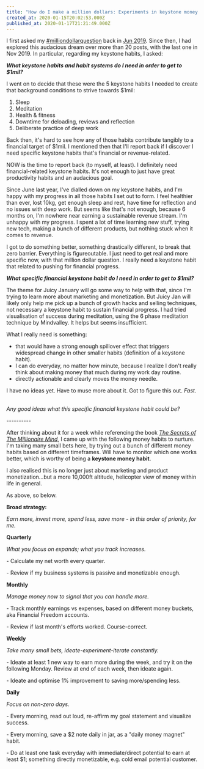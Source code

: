 ```yaml
---
title: "How do I make a million dollars: Experiments in keystone money habits"
created_at: 2020-01-15T20:02:53.000Z
published_at: 2020-01-17T21:21:49.000Z
---
```

I first asked my [#milliondollarquestion](https://200wordsaday.com/categories/milliondollarquestion) back in [Jun 2019](https://200wordsaday.com/words/how-do-i-make-a-million-dollars-1-196895cfbd4776e4ff). Since then, I had explored this audacious dream over more than 20 posts, with the last one in Nov 2019. In particular, regarding my keystone habits, I asked:

  

_**What keystone habits and habit systems do I need in order to get to $1mil?**_

  

I went on to decide that these were the 5 keystone habits I needed to create that background conditions to strive towards $1mil:

  

1.  Sleep
2.  Meditation
3.  Health & fitness
4.  Downtime for deloading, reviews and reflection
5.  Deliberate practice of deep work

  

Back then, it's hard to see how any of those habits contribute tangibly to a financial target of $1mil. I mentioned then that I'll report back if I discover I need specific keystone habits that's financial or revenue-related.

  

NOW is the time to report back (to myself, at least). I definitely need financial-related keystone habits. It's not enough to just have great productivity habits and an audacious goal. 

  

Since June last year, I've dialled down on my keystone habits, and I'm happy with my progress in all those habits I set out to form. I feel healthier than ever, lost 10kg, get enough sleep and rest, have time for reflection and no issues with deep work. But seems like that's not enough, because 6 months on, I'm nowhere near earning a sustainable revenue stream. I'm unhappy with my progress. I spent a lot of time learning new stuff, trying new tech, making a bunch of different products, but nothing stuck when it comes to revenue.

  

I got to do something better, something drastically different, to break that zero barrier. Everything is figureoutable. I just need to get real and more specific now, with that million dollar question. I really need a keystone habit that related to pushing for financial progress.

  

_**What specific financial keystone habit do I need in order to get to $1mil?**_

  

The theme for Juicy January will go some way to help with that, since I'm trying to learn more about marketing and monetization. But Juicy Jan will likely only help me pick up a bunch of growth hacks and selling techniques, not necessary a keystone habit to sustain financial progress. I had tried visualisation of success during meditation, using the 6 phase meditation technique by Mindvalley. It helps but seems insufficient.

  

What I really need is something:

*   that would have a strong enough spillover effect that triggers widespread change in other smaller habits (definition of a keystone habit). 
*   I can do everyday, no matter how minute, because I realize I don't really think about making money that much during my work day routine.
*   directly actionable and clearly moves the money needle.

  

I have no ideas yet. Have to muse more about it. Got to figure this out. _Fast._  

  

_Any good ideas what this specific financial keystone habit could be?_

  

\----------

  

After thinking about it for a week while referencing the book [_The Secrets of The Millionaire Mind_](https://200wordsaday.com/words/secrets-of-the-millionaire-mind-2-it-s-not-the-amount-it-s-how-you-manage-even-1-346815e1f0535046aa), I came up with the following money habits to nurture. I'm taking many small bets here, by trying out a bunch of different money habits based on different timeframes. Will have to monitor which one works better, which is worthy of being a **keystone money habit**. 

  

I also realised this is no longer just about marketing and product monetization...but a more 10,000ft altitude, helicopter view of money within life in general. 

  

As above, so below. 

  

**Broad strategy:** 

_Earn more, invest more, spend less, save more - in this order of priority, for me._

  

**Quarterly**

_What you focus on expands; what you track increases._ 

\- Calculate my net worth every quarter.

\- Review if my business systems is passive and monetizable enough.

  

**Monthly**

_Manage money now to signal that you can handle more._

\- Track monthly earnings vs expenses, based on different money buckets, aka Financial Freedom accounts.

\- Review if last month's efforts worked. Course-correct.

  

**Weekly**

_Take many small bets, ideate-experiment-iterate constantly._

\- Ideate at least 1 new way to earn more during the week, and try it on the following Monday. Review at end of each week, then ideate again.

\- Ideate and optimise 1% improvement to saving more/spending less.  

  

**Daily**

_Focus on non-zero days._

\- Every morning, read out loud, re-affirm my goal statement and visualize success.

\- Every morning, save a $2 note daily in jar, as a "daily money magnet" habit.

\- Do at least one task everyday with immediate/direct potential to earn at least $1; something directly monetizable, e.g. cold email potential customer.
